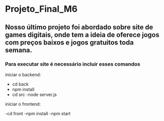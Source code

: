 # Projeto_Final_M6

## Nosso último projeto foi abordado sobre site de games digitais, onde tem a ideia de oferece jogos com preços baixos e jogos gratuitos toda semana.

### Para executar site é necessário incluir esses comandos

iniciar o backend:

- cd back
- npm install
- cd src
-node server.js

iniciar o frontend:

-cd front
-npm install
-npm start
